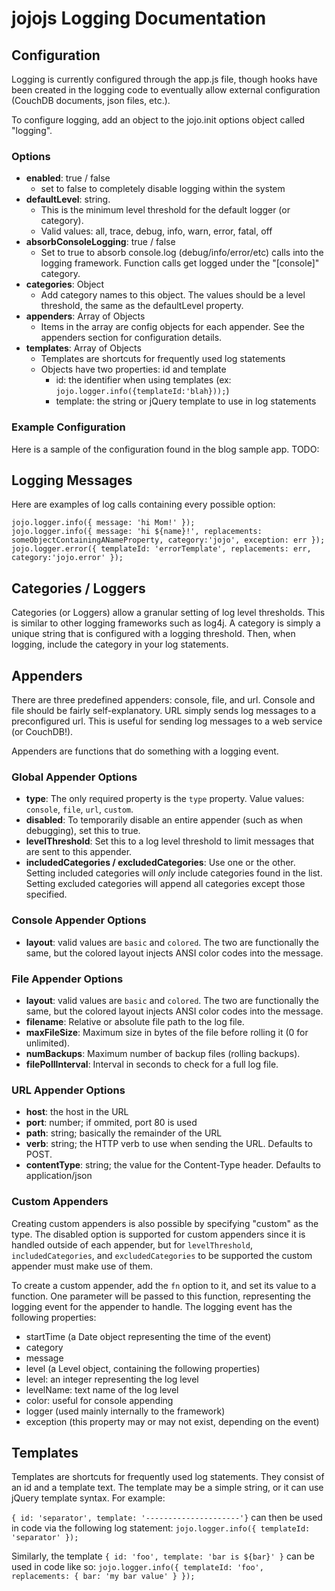 # jojojs Logging Documentation #
## Configuration ##
Logging is currently configured through the app.js file, though hooks have been created in the logging code to eventually allow external configuration (CouchDB documents, json files, etc.).

To configure logging, add an object to the jojo.init options object called "logging".

### Options ###
* **enabled**: true / false
 	* set to false to completely disable logging within the system
* **defaultLevel**: string.  
	* This is the minimum level threshold for the default logger (or category).
	* Valid values: all, trace, debug, info, warn, error, fatal, off
* **absorbConsoleLogging**: true / false
	* Set to true to absorb console.log (debug/info/error/etc) calls into the logging framework.  Function calls get logged under the "[console]" category.
* **categories**: Object
	* Add category names to this object.  The values should be a level threshold, the same as the defaultLevel property.
* **appenders**: Array of Objects
	* Items in the array are config objects for each appender.  See the appenders section for configuration details.
* **templates**: Array of Objects
	* Templates are shortcuts for frequently used log statements
	* Objects have two properties: id and template
		* id: the identifier when using templates (ex: `jojo.logger.info({templateId:'blah}));`)
		* template: the string or jQuery template to use in log statements

### Example Configuration ###
Here is a sample of the configuration found in the blog sample app.
TODO:

## Logging Messages ##
Here are examples of log calls containing every possible option:

`jojo.logger.info({ message: 'hi Mom!' });`  
`jojo.logger.info({ message: 'hi ${name}!', replacements: someObjectContainingANameProperty, category:'jojo', exception: err });`  
`jojo.logger.error({ templateId: 'errorTemplate', replacements: err, category:'jojo.error' });`  

## Categories / Loggers ##
Categories (or Loggers) allow a granular setting of log level thresholds.  This is similar to other logging frameworks such as log4j.  A category is simply a unique string that is configured with a logging threshold.  Then, when logging, include the category in your log statements.

## Appenders ##
There are three predefined appenders: console, file, and url.  Console and file should be fairly self-explanatory.  URL simply sends log messages to a preconfigured url.  This is useful for sending log messages to a web service (or CouchDB!).

Appenders are functions that do something with a logging event.

### Global Appender Options ###
* **type**: The only required property is the `type` property.  Value values: `console`, `file`, `url`, `custom`.
* **disabled**: To temporarily disable an entire appender (such as when debugging), set this to true.
* **levelThreshold**: Set this to a log level threshold to limit messages that are sent to this appender.
* **includedCategories / excludedCategories**: Use one or the other.  Setting included categories will _only_ include categories found in the list.  Setting excluded categories will append all categories except those specified.

### Console Appender Options ###
* **layout**: valid values are `basic` and `colored`.  The two are functionally the same, but the colored layout injects ANSI color codes into the message.

### File Appender Options ###
* **layout**: valid values are `basic` and `colored`.  The two are functionally the same, but the colored layout injects ANSI color codes into the message.
* **filename**: Relative or absolute file path to the log file.
* **maxFileSize**: Maximum size in bytes of the file before rolling it (0 for unlimited).
* **numBackups**: Maximum number of backup files (rolling backups).
* **filePollInterval**: Interval in seconds to check for a full log file.

### URL Appender Options ###
* **host**: the host in the URL 
* **port**: number; if ommited, port 80 is used
* **path**: string; basically the remainder of the URL
* **verb**: string; the HTTP verb to use when sending the URL.  Defaults to POST.
* **contentType**: string; the value for the Content-Type header.  Defaults to application/json

### Custom Appenders ###
Creating custom appenders is also possible by specifying "custom" as the type.  The disabled option is supported for custom appenders since it is handled outside of each appender, but for `levelThreshold`, `includedCategories`, and `excludedCategories` to be supported the custom appender must make use of them.  

To create a custom appender, add the `fn` option to it, and set its value to a function.  One parameter will be passed to this function, representing the logging event for the appender to handle.  The logging event has the following properties:
*  startTime (a Date object representing the time of the event)
*  category
*  message
*  level (a Level object, containing the following properties)
  *  level: an integer representing the log level
  *  levelName: text name of the log level
  *  color: useful for console appending
* logger (used mainly internally to the framework)
* exception (this property may or may not exist, depending on the event)

## Templates ##
Templates are shortcuts for frequently used log statements.  They consist of an id and a template text.  The template may be a simple string, or it can use jQuery template syntax.  For example:

`{ id: 'separator', template: '---------------------'}` can then be used in code via the following log statement: `jojo.logger.info({ templateId: 'separator' });`

Similarly, the template `{ id: 'foo', template: 'bar is ${bar}' }` can be used in code like so: `jojo.logger.info({ templateId: 'foo', replacements: { bar: 'my bar value' } });`